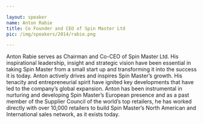 ```yaml
---

layout: speaker
name: Anton Rabie
title: Co Founder and CEO of Spin Master Ltd
pic: /img/speakers/2014/rabie.png

---
```


Anton Rabie serves as Chairman and Co-CEO of Spin Master Ltd. His inspirational leadership, insight and strategic vision have been essential in taking Spin Master from a small start up and transforming it into the success it is today. Anton actively drives and inspires Spin Master’s growth. His tenacity and entrepreneurial spirit have ignited key developments that have led to the company’s global expansion. Anton has been instrumental in nurturing and developing Spin Master’s European presence and as a past member of the Supplier Council of the world’s top retailers, he has worked directly with over 10,000 retailers to build Spin Master’s North American and International sales network, as it exists today.
